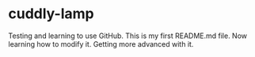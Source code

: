 # cuddly-lamp
Testing and learning to use GitHub.
This is my first README.md file.
Now learning how to modify it.
Getting more advanced with it.
